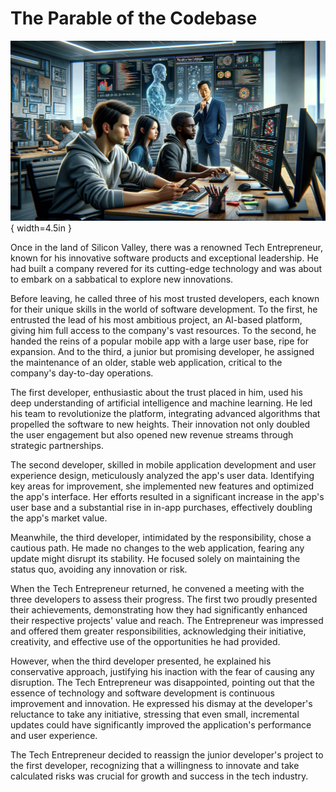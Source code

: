 # The Parable of the Codebase

![Image of three developers and a Tech Entrepreneur in a modern office](./images/codebase.png){ width=4.5in }

Once in the land of Silicon Valley, there was a renowned Tech Entrepreneur, known for his innovative software products and exceptional leadership. He had built a company revered for its cutting-edge technology and was about to embark on a sabbatical to explore new innovations.

Before leaving, he called three of his most trusted developers, each known for their unique skills in the world of software development. To the first, he entrusted the lead of his most ambitious project, an AI-based platform, giving him full access to the company's vast resources. To the second, he handed the reins of a popular mobile app with a large user base, ripe for expansion. And to the third, a junior but promising developer, he assigned the maintenance of an older, stable web application, critical to the company's day-to-day operations.

The first developer, enthusiastic about the trust placed in him, used his deep understanding of artificial intelligence and machine learning. He led his team to revolutionize the platform, integrating advanced algorithms that propelled the software to new heights. Their innovation not only doubled the user engagement but also opened new revenue streams through strategic partnerships.

The second developer, skilled in mobile application development and user experience design, meticulously analyzed the app's user data. Identifying key areas for improvement, she implemented new features and optimized the app's interface. Her efforts resulted in a significant increase in the app's user base and a substantial rise in in-app purchases, effectively doubling the app's market value.

Meanwhile, the third developer, intimidated by the responsibility, chose a cautious path. He made no changes to the web application, fearing any update might disrupt its stability. He focused solely on maintaining the status quo, avoiding any innovation or risk.

When the Tech Entrepreneur returned, he convened a meeting with the three developers to assess their progress. The first two proudly presented their achievements, demonstrating how they had significantly enhanced their respective projects' value and reach. The Entrepreneur was impressed and offered them greater responsibilities, acknowledging their initiative, creativity, and effective use of the opportunities he had provided.

However, when the third developer presented, he explained his conservative approach, justifying his inaction with the fear of causing any disruption. The Tech Entrepreneur was disappointed, pointing out that the essence of technology and software development is continuous improvement and innovation. He expressed his dismay at the developer's reluctance to take any initiative, stressing that even small, incremental updates could have significantly improved the application's performance and user experience.

The Tech Entrepreneur decided to reassign the junior developer's project to the first developer, recognizing that a willingness to innovate and take calculated risks was crucial for growth and success in the tech industry.
